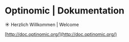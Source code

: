 # Optinomic | Dokumentation


:sunny: Herzlich Willkommen | Welcome     

[http://doc.optinomic.org/](http://doc.optinomic.org/)